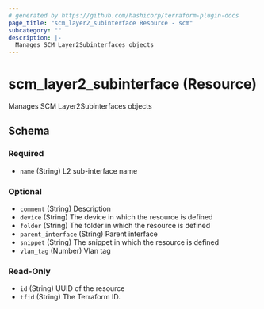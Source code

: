 ```yaml
---
# generated by https://github.com/hashicorp/terraform-plugin-docs
page_title: "scm_layer2_subinterface Resource - scm"
subcategory: ""
description: |-
  Manages SCM Layer2Subinterfaces objects
---
```


# scm_layer2_subinterface (Resource)

Manages SCM Layer2Subinterfaces objects



<!-- schema generated by tfplugindocs -->
## Schema

### Required

- `name` (String) L2 sub-interface name

### Optional

- `comment` (String) Description
- `device` (String) The device in which the resource is defined
- `folder` (String) The folder in which the resource is defined
- `parent_interface` (String) Parent interface
- `snippet` (String) The snippet in which the resource is defined
- `vlan_tag` (Number) Vlan tag

### Read-Only

- `id` (String) UUID of the resource
- `tfid` (String) The Terraform ID.
